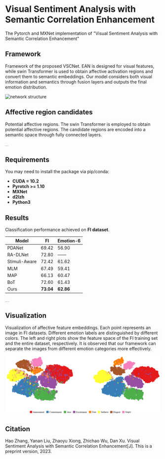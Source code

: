 # Visual Sentiment Analysis with Semantic Correlation Enhancement


The Pytorch and MXNet implementation of "Visual Sentiment Analysis with Semantic Correlation Enhancement"

## Framework

Framework of the proposed VSCNet. EAN is designed for visual features, while swin Transformer is used to obtain affective activation regions and convert them to semantic embeddings. Our model considers both visual information and semantics through fusion layers and outputs the final emotion distribution.



![network structure](imgs/structure.png)



## Affective region candidates

Potential affective regions. The swin Transformer is employed to obtain potential affective regions. The candidate regions are encoded into a semantic space through fully connected layers.

<img src="imgs/attention.png" alt="network structure" style="zoom:8%;" />



## Requirements

You may need to install the package via pip/conda:

* **CUDA = 10.2**
* **Pyrotch >= 1.10**
* **MXNet**
* **d2lzh**
* **Python3**



## Results

Classification performance achieved on **FI dataset**.


| Model         |    FI     | Emotion-6 |
| ------------- | :-------: | --------- |
| PDANet        |   69.42   | 56.90     |
| RA-DLNet      |   72.80   | ——        |
| Stimuli-Aware |   72.42   | 61.62     |
| MLM           |   67.49   | 59.41     |
| MAP           |   66.13   | 60.47     |
| BoT           |   72.60   | 61.43     |
| Ours          | **73.04** | **62.86** |

<img src="imgs/comparison.png" alt="network structure" style="zoom:10%;" />

## Visualization

Visualization of affective feature embeddings. Each point represents an image in FI datasets. Different emotion labels are distinguished by different colors. The left and right plots show the feature space of the FI training set and the entire dataset, respectively. It is observed that our framework can separate the images from different emotion categories more effectively.

![visualization](imgs/visualization.png)



## Citation

Hao Zhang, Yanan Liu, Zhaoyu Xiong, Zhichao Wu, Dan Xu. Visual Sentiment Analysis with Semantic Correlation Enhancement[J]. This is a preprint version, 2023.

